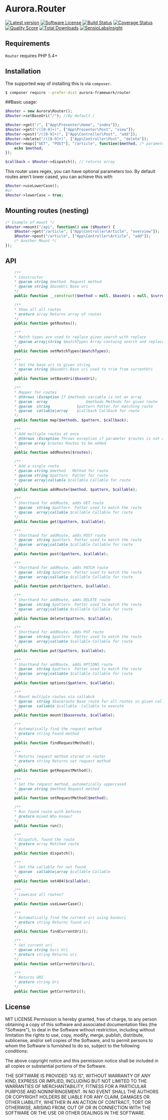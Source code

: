 # Aurora.Router

[![Latest version][ico-version]][link-packagist]
[![Software License][ico-license]][link-license]
[![Build Status][ico-travis]][link-travis]
[![Coverage Status][ico-scrutinizer]][link-scrutinizer]
[![Quality Score][ico-code-quality]][link-code-quality]
[![Total Downloads][ico-downloads]][link-downloads]
[![SensioLabsInsight](https://insight.sensiolabs.com/projects/65fd53d1-220a-438e-9c80-e61011db14fe/small.png)](https://insight.sensiolabs.com/projects/65fd53d1-220a-438e-9c80-e61011db14fe)

## Requirements

`Router` requires PHP 5.4+

## Installation

The supported way of installing this is via `composer`.

```sh
$ composer require --prefer-dist aurora-framework/router
```

##Basic usage:


```php
$Router = new Aurora\Router();
$Router->setBaseUri("/"); //By default /

$Router->get("/", ["App\Presenter\Home", "index"]);
$Router->get("/([0-9]+)", ["App\Presenter\Post", "view"]);
$Router->post("/([0-9]+)", ["App\Controller\Post", "add"]);
$Router->delete("/([0-9]+)", ["App\Controller\Post", "delete"]);
$Router->map(["GET", "POST"], "/article", function($method, /* parameters */){
	echo $method;
});

$callback = $Router->dispatch(); // returns array
```

This router uses regex, you can have optional parameters too.
By default routes aren't lower cased, you can achieve this with


```php
$Router->useLowerCase();
#or
$Router->lowerCase = true;
```
## Mounting routes (nesting)

```php
/* Example of mount */
$Router->mount("/api", function() use ($Router) {
	$Router->get("/article", ["App\Controller\Article", "overview"]);
	$Router->post("/article", ["App\Controller\Article", "add"]);
	/* Another Mount */
});

```

## API

```php
	/**
	* Constructor
	* @param string $method  Request method
	* @param string $baseUri Base uri
	*/
	public function __construct($method = null, $baseUri = null, $currentUri = null);

	/**
	* Show all all routes
	* @return array Returns array of routes
	*/
	public function getRoutes();

	/**
	* Match types are used to replace given search with replace
	* @param array|string $matchTypes Array containg search and replace
	*/
	public function setMatchTypes($matchTypes);

	/**
	* Set the base uri to given string
	* @param string $baseUri Base uri used to trim from currentUri
	*/
	public function setBaseUri($baseUri);

	/**
	* Mapper for routes
	* @throws \Exception If $methods variable is not an array
	* @param  array 				$methods Methods for given route
	* @param  string 			$pattern Patter for matching route
	* @param  callable|array 	$callback Callback for route
	*/
	public function map($methods, $pattern, $callback);

	/**
	* Add multiple routes at once
	* @throws \Exception Throws exception if parameter $routes is not an array
	* @param array $routes Routes to be added
	*/
	public function addRoutes($routes);

	/**
	* Add a single route
	* @param string $method   Method for route
	* @param string $pattern  Patter for route
	* @param array|callable $callable Callable for route
	*/
	public function addRoute($method, $pattern, $callable);

	/**
	* Shorthand for addRoute, adds GET route
	* @param  string $pattern  Patter used to match the route
	* @param  array|callable $callable Callable for route
	*/
	public function get($pattern, $callable);

	/**
	* Shorthand for addRoute, adds POST route
	* @param  string $pattern  Patter used to match the route
	* @param  array|callable $callable Callable for route
	*/
	public function post($pattern, $callable);

	/**
	* Shorthand for addRoute, adds PATCH route
	* @param  string $pattern  Patter used to match the route
	* @param  array|callable $callable Callable for route
	*/
	public function patch($pattern, $callable);

	/**
	* Shorthand for addRoute, adds DELETE route
	* @param  string $pattern  Patter used to match the route
	* @param  array|callable $callable Callable for route
	*/
	public function delete($pattern, $callable);

	/**
	* Shorthand for addRoute, adds PUT route
	* @param  string $pattern  Patter used to match the route
	* @param  array|callable $callable Callable for route
	*/
	public function put($pattern, $callable);

	/**
	* Shorthand for addRoute, adds OPTIONS route
	* @param  string $pattern  Patter used to match the route
	* @param  array|callable $callable Callable for route
	*/
	public function options($pattern, $callable);

	/**
	* Mount multiple routes via callabck
	* @param  string $baseroute Base route for all routes in given callback
	* @param  callable $callable  Callable to execute
	*/
	public function mount($baseroute, $callable);

	/**
	* Automatically find the request method
	* @return string Found method
	*/
	public function findRequestMethod();

	/**
	* Returns request method stored in router
	* @return string Returns set request method
	*/
	public function getRequestMethod();

	/**
	* Set the request method, automatically uppercased
	* @param string $method Request method
	*/
	public function setRequestMethod($method);

	/**
	* Run found route with befores
	* @return mixed Who knows?
	*/
	public function run();

	/**
	* Dispatch, found the route
	* @return array Matched route
	*/
	public function dispatch();

	/**
	* Set the callable for not found
	* @param  callable|array $callable Callable
	*/
	public function set404($callable);

	/**
	* Lowecase all routes?
	*/
	public function useLowerCase();

	/**
	* Automatically find the current uri using baseuri
	* @return string Returns found uri
	*/
	public function findCurrentUri();

	/**
	* Set current uri
	* @param string $uri Uri
	* @return string Returns uri
	*/
	public function setCurrentUri($uri);

	/**
	* Returns URI
	* @return string Uri
	*/
	public function getCurrentUri();
```

## License

MIT LICENSE
Permission is hereby granted, free of charge, to any person obtaining
a copy of this software and associated documentation files (the
"Software"), to deal in the Software without restriction, including
without limitation the rights to use, copy, modify, merge, publish,
distribute, sublicense, and/or sell copies of the Software, and to
permit persons to whom the Software is furnished to do so, subject to
the following conditions:

The above copyright notice and this permission notice shall be
included in all copies or substantial portions of the Software.

THE SOFTWARE IS PROVIDED "AS IS", WITHOUT WARRANTY OF ANY KIND,
EXPRESS OR IMPLIED, INCLUDING BUT NOT LIMITED TO THE WARRANTIES OF
MERCHANTABILITY, FITNESS FOR A PARTICULAR PURPOSE AND
NONINFRINGEMENT. IN NO EVENT SHALL THE AUTHORS OR COPYRIGHT HOLDERS BE
LIABLE FOR ANY CLAIM, DAMAGES OR OTHER LIABILITY, WHETHER IN AN ACTION
OF CONTRACT, TORT OR OTHERWISE, ARISING FROM, OUT OF OR IN CONNECTION
WITH THE SOFTWARE OR THE USE OR OTHER DEALINGS IN THE SOFTWARE.

[ico-version]: https://img.shields.io/packagist/v/aurora-framework/router.svg?style=flat-square
[ico-license]: https://img.shields.io/badge/license-MIT-brightgreen.svg?style=flat-square
[ico-scrutinizer]: https://scrutinizer-ci.com/g/Aurora-Framework/Router/badges/quality-score.png?b=master&style=flat-square
[ico-code-quality]: https://img.shields.io/scrutinizer/g/aurora-framework/router.svg?style=flat-square
[ico-downloads]:https://img.shields.io/packagist/dt/aurora-framework/router.svg?style=flat-square
[ico-travis]:https://travis-ci.org/Aurora-Framework/Router.svg?style=flat-square

[link-packagist]: https://packagist.org/packages/aurora-framework/router
[link-license]: #License
[link-travis]: https://travis-ci.org/Aurora-Framework/Router
[link-scrutinizer]: https://scrutinizer-ci.com/g/aurora-framework/router/code-structure
[link-code-quality]: https://scrutinizer-ci.com/g/aurora-framework/router/
[link-downloads]: https://packagist.org/packages/aurora-framework/router
